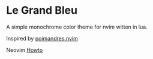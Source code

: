 # Le Grand Bleu

A simple monochrome color theme for nvim witten in lua.

Inspired by [poimandres.nvim](https://github.com/olivercederborg/poimandres.nvim)

Neovim [Howto](https://machineroom.purplekraken.com/posts/neovim-theme-lua/)
